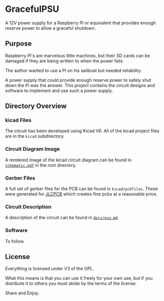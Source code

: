 # GracefulPSU

A 12V power supply for a Raspberry Pi or equivalent that provides
enough reserve power to allow a graceful shutdown.

## Purpose

Raspberry Pi's are marvelous little machines, but their SD cards can
be damaged if they are being written to when the power fails.

The author wanted to use a Pi on his sailboat but needed reliability.

A power supply that could provide enough reserve power to safely shut
down the Pi was the answer.  This project contains the circuit designs
and software to implement and use such a power supply.

## Directory Overview

### kicad Files

The circuit has been developed using Kicad V6.  All of the kicad
project files are in the `kicad` subdirectory.

### Circuit Diagram Image

A rendered image of the kicad circuit diagram can be found in
[`schematic.pdf`](../schematic.pdf) in the root directory.

### Gerber Files

A full set of gerber files for the PCB can be found in
`kicad/pcbfiles`.  These were generated for
[JLCPCB](https://jlcpcb.com) which creates fine pcbs at a reasonable
price.

### Circuit Description

A description of the circuit can be found in
[`docs/psu.md`](./psu.md).

### Software

To follow.

## License

Everything is licensed under V3 of the GPL.

What this means is that you can use it freely for your own use, but if
you distribute it to others you must abide by the terms of the
license.

Share and Enjoy.




